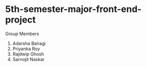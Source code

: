 # 5th-semester-major-front-end-project
Group Members
1. Adarsha Bairagi
2. Priyanka Roy
3. Rajdwip Ghosh
4. Sarnojit Naskar

